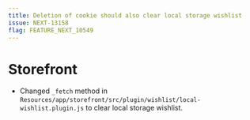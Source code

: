 ```yaml
---
title: Deletion of cookie should also clear local storage wishlist
issue: NEXT-13158
flag: FEATURE_NEXT_10549
---
```

# Storefront
* Changed `_fetch` method in `Resources/app/storefront/src/plugin/wishlist/local-wishlist.plugin.js` to clear local storage wishlist.
